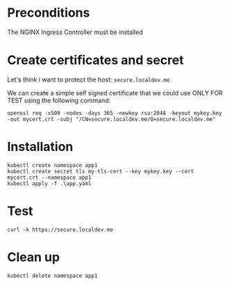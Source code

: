 # Preconditions
The NGINX Ingress Controller must be installed

# Create certificates and secret
Let's think i want to protect the host: `secure.localdev.me`

We can create a simple self signed certificate that we could use ONLY FOR TEST using the following command:

```
openssl req -x509 -nodes -days 365 -newkey rsa:2048 -keyout mykey.key -out mycert.crt -subj "/CN=secure.localdev.me/O=secure.localdev.me"
```

# Installation

```
kubectl create namespace app1
kubectl create secret tls my-tls-cert --key mykey.key --cert mycert.crt --namespace app1
kubectl apply -f .\app.yaml
```

# Test
```
curl -k https://secure.localdev.me

```


# Clean up
```
kubectl delete namespace app1
```
